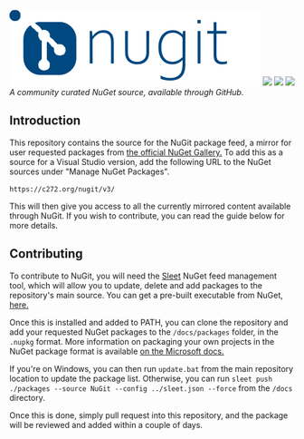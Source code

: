 ![logo](nugit-logo.png)
![](https://img.shields.io/github/issues/c272/nugit) ![](https://img.shields.io/badge/status-active-green) ![](https://img.shields.io/github/forks/c272/nugit)
*A community curated NuGet source, available through GitHub.*

## Introduction
This repository contains the source for the NuGit package feed, a mirror for user requested packages from [the official NuGet Gallery.](nuget.org) To add this as a source for a Visual Studio version, add the following URL to the NuGet sources under "Manage NuGet Packages".

```
https://c272.org/nugit/v3/
```

This will then give you access to all the currently mirrored content available through NuGit. If you wish to contribute, you can read the guide below for more details.

## Contributing
To contribute to NuGit, you will need the [Sleet](https://github.com/emgarten/Sleet) NuGet feed management tool, which will allow you to update, delete and add packages to the repository's main source. You can get a pre-built executable from NuGet, [here.](https://www.nuget.org/packages/Sleet/)

Once this is installed and added to PATH, you can clone the repository and add your requested NuGet packages to the `/docs/packages` folder, in the `.nupkg` format. More information on packaging your own projects in the NuGet package format is available [on the Microsoft docs.](https://docs.microsoft.com/en-us/nuget/create-packages/creating-a-package)

If you're on Windows, you can then run `update.bat` from the main repository location to update the package list. Otherwise, you can run `sleet push ./packages --source NuGit --config ../sleet.json --force` from the `/docs` directory.

Once this is done, simply pull request into this repository, and the package will be reviewed and added within a couple of days.
